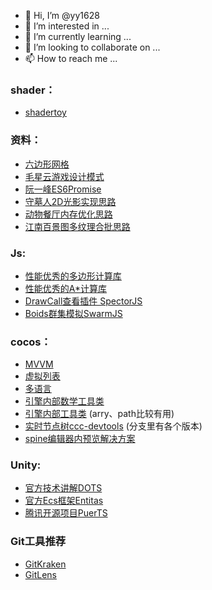 - 👋 Hi, I’m @yy1628
- 👀 I’m interested in ...
- 🌱 I’m currently learning ...
- 💞️ I’m looking to collaborate on ...
- 📫 How to reach me ...

### shader：
  - [shadertoy](https://www.shadertoy.com/)

### 资料：
  - [六边形网格](https://www.cnblogs.com/o0olele/p/13693621.html)
  - [毛星云游戏设计模式](https://blog.csdn.net/poem_qianmo/article/details/53240330)
  - [阮一峰ES6Promise](https://es6.ruanyifeng.com/#docs/promise)
  - [守墓人2D光影实现思路](http://www.gamelook.com.cn/2018/11/342650)
  - [动物餐厅内存优化思路](https://forum.cocos.org/t/topic/79251)
  - [江南百景图多纹理合批思路](https://forum.cocos.org/t/topic/121618)

### Js:
  - [性能优秀的多边形计算库](https://github.com/velipso/polybooljs)
  - [性能优秀的A*计算库](https://github.com/bgrins/javascript-astar)
  - [DrawCall查看插件 SpectorJS](https://github.com/BabylonJS/Spector.js)
  - [Boids群集模拟SwarmJS](https://jrhdoty.github.io/SwarmJS/)
  
### cocos：
  - [MVVM](https://github.com/wsssheep/cocos_creator_mvvm_tools)
  - [虚拟列表](https://github.com/gh-kL/cocoscreator-list)
  - [多语言](https://github.com/ahuangege/creator_i18n)
  - [引擎内部数学工具类](https://github.dev/cocos/cocos-engine/blob/v3.6.0/cocos/core/math/utils.ts#L1)
  - [引擎内部工具类](https://github.dev/cocos/cocos-engine/blob/v3.6.0/cocos/core/utils/index.ts#L1) (arry、path比较有用)
  - [实时节点树ccc-devtools](https://github.com/potato47/ccc-devtools/tree/2d-v2.4) (分支里有各个版本)
  - [spine编辑器内预览解决方案](https://forum.cocos.org/t/topic/101524/18)
### Unity:
  - [官方技术讲解DOTS](https://www.bilibili.com/video/BV18J411t7G8)
  - [官方Ecs框架Entitas](https://github.com/sschmid/Entitas)
  - [腾讯开源项目PuerTS](https://github.com/Tencent/puerts)
  
### Git工具推荐 
  - [GitKraken](https://zhuanlan.zhihu.com/p/98960725)
  - [GitLens](https://zhuanlan.zhihu.com/p/363064231)
  
<!---
yy1628/yy1628 is a ✨ special ✨ repository because its `README.md` (this file) appears on your GitHub profile.
You can click the Preview link to take a look at your changes.
--->

